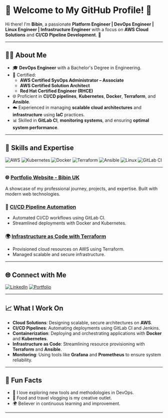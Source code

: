 # 🌟 Welcome to My GitHub Profile! 🌟

Hi there! I'm **Bibin**, a passionate **Platform Engineer | DevOps Engineer | Linux Engineer | Infrastructure Engineer** with a focus on **AWS Cloud Solutions** and **CI/CD Pipeline Development**. 🚀

---

## 🧑‍💻 About Me
- 🎓 **DevOps Engineer** with a Bachelor's Degree in Engineering.
- 📜 Certified:  
  - **AWS Certified SysOps Administrator – Associate**  
  - **AWS Certified Solution Architect**  
  - **Red Hat Certified Engineer (RHCE)**  
- 🌐 Proficient in **CI/CD pipelines**, **Kubernetes**, **Docker**, **Terraform**, and **Ansible**.
- ☁️ Experienced in managing **scalable cloud architectures** and **infrastructure** using **IaC** practices.
- 📊 Skilled in **GitLab CI**, **monitoring systems**, and ensuring **optimal system performance**.

---

## 🚀 Skills and Expertise
![AWS](https://img.shields.io/badge/AWS-%23FF9900.svg?style=for-the-badge&logo=amazon-aws&logoColor=white)
![Kubernetes](https://img.shields.io/badge/Kubernetes-%23326CE5.svg?style=for-the-badge&logo=kubernetes&logoColor=white)
![Docker](https://img.shields.io/badge/Docker-%232496ED.svg?style=for-the-badge&logo=docker&logoColor=white)
![Terraform](https://img.shields.io/badge/Terraform-%23623CE4.svg?style=for-the-badge&logo=terraform&logoColor=white)
![Ansible](https://img.shields.io/badge/Ansible-%231A1918.svg?style=for-the-badge&logo=ansible&logoColor=white)
![Linux](https://img.shields.io/badge/Linux-%23FCC624.svg?style=for-the-badge&logo=linux&logoColor=black)
![GitLab CI](https://img.shields.io/badge/GitLab%20CI-%23181717.svg?style=for-the-badge&logo=gitlab&logoColor=white)

---

### 🌐 [Portfolio Website - Bibin UK](https://bibin.uk)
A showcase of my professional journey, projects, and expertise. Built with modern web technologies.

### 🚀 [CI/CD Pipeline Automation](https://github.com/Bibin/ci-cd-automation)
- Automated CI/CD workflows using GitLab CI.
- Streamlined deployments with Docker and Kubernetes.

### 🌍 [Infrastructure as Code with Terraform](https://github.com/Bibin/terraform-iac)
- Provisioned cloud resources on AWS using Terraform.
- Managed scalable and secure infrastructure.

---

## 🌐 Connect with Me
[![LinkedIn](https://img.shields.io/badge/LinkedIn-%230077B5.svg?style=for-the-badge&logo=linkedin&logoColor=white)](https://www.linkedin.com/in/bibyn)
[![Portfolio](https://img.shields.io/badge/Portfolio-%23121212.svg?style=for-the-badge&logo=firefox&logoColor=white)](https://bibin.uk)

---

## 📈 What I Work On
- **Cloud Solutions**: Designing scalable, secure architectures on **AWS**.
- **CI/CD Pipelines**: Automating deployments using GitLab CI and Jenkins.
- **Containerization**: Deploying and orchestrating applications with **Docker** and **Kubernetes**.
- **Infrastructure as Code**: Streamlining resource provisioning with **Terraform** and **Ansible**.
- **Monitoring**: Using tools like **Grafana** and **Prometheus** to ensure system reliability.

---

## 🎯 Fun Facts
- 📝 I love exploring new tools and methodologies in DevOps.
- 🎥 Food and travel vlogging is my creative outlet.
- 🌍 Believer in continuous learning and improvement.

---



